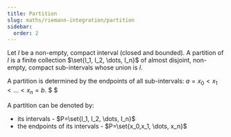 ```yaml
---
title: Partition
slug: maths/riemann-integration/partition
sidebar:
  order: 2
---
```


Let $I$ be a non-empty, compact interval (closed and bounded). A partition of
$I$ is a finite collection $\set{I_1, I_2, \dots, I_n}$ of almost disjoint,
non-empty, compact sub-intervals whose union is $I$.

A partition is determined by the endpoints of all sub-intervals:
$a=x_0<x_1<\dots<x_n=b$. $ $

A partition can be denoted by:

- its intervals - $P=\set{I_1, I_2, \dots, I_n}$
- the endpoints of its intervals - $P=\set{x_0,x_1, \dots, x_n}$
